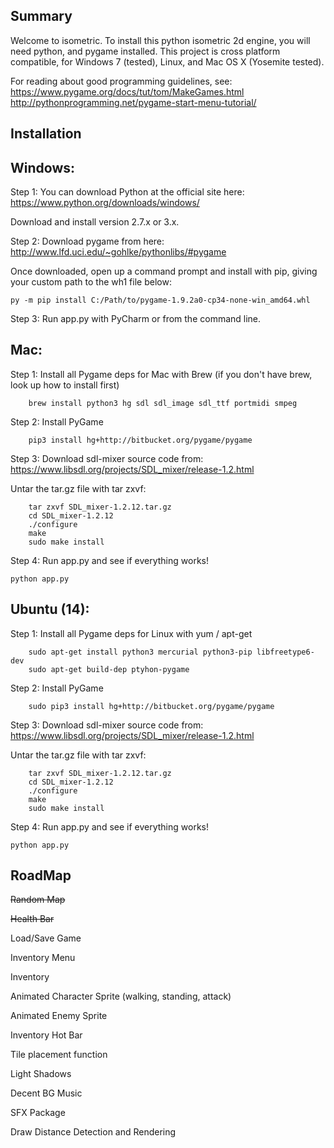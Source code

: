 Summary
----------------
Welcome to isometric. To install this python isometric 2d engine, you will need python, and pygame installed. This project is cross platform compatible, for Windows 7 (tested), Linux, and Mac OS X (Yosemite tested).

For reading about good programming guidelines, see:
https://www.pygame.org/docs/tut/tom/MakeGames.html
http://pythonprogramming.net/pygame-start-menu-tutorial/

Installation
-----------------

Windows:
---------

Step 1:
You can download Python at the official site here:
https://www.python.org/downloads/windows/

Download and install version 2.7.x or 3.x.

Step 2:
Download pygame from here:
http://www.lfd.uci.edu/~gohlke/pythonlibs/#pygame

Once downloaded, open up a command prompt and install with pip, giving your custom path to the wh1 file below:
```ssh
py -m pip install C:/Path/to/pygame-1.9.2a0-cp34-none-win_amd64.whl
```

Step 3:
Run app.py with PyCharm or from the command line.


Mac:
----------
Step 1:
Install all Pygame deps for Mac with Brew (if you don't have brew, look up how to install first)

```ssh
    brew install python3 hg sdl sdl_image sdl_ttf portmidi smpeg 
```

Step 2:
Install PyGame
```ssh
    pip3 install hg+http://bitbucket.org/pygame/pygame
```

Step 3:
Download sdl-mixer source code from: https://www.libsdl.org/projects/SDL_mixer/release-1.2.html

Untar the tar.gz file with tar zxvf:
```ssh
    tar zxvf SDL_mixer-1.2.12.tar.gz
    cd SDL_mixer-1.2.12
    ./configure
    make
    sudo make install
```

Step 4:
Run app.py and see if everything works!
```ssh
python app.py
```


Ubuntu (14):
----------
Step 1:
Install all Pygame deps for Linux with yum / apt-get

```ssh
    sudo apt-get install python3 mercurial python3-pip libfreetype6-dev 
    sudo apt-get build-dep ptyhon-pygame
```

Step 2:
Install PyGame
```ssh
    sudo pip3 install hg+http://bitbucket.org/pygame/pygame
```

Step 3:
Download sdl-mixer source code from: https://www.libsdl.org/projects/SDL_mixer/release-1.2.html

Untar the tar.gz file with tar zxvf:
```ssh
    tar zxvf SDL_mixer-1.2.12.tar.gz
    cd SDL_mixer-1.2.12
    ./configure
    make
    sudo make install
```

Step 4:
Run app.py and see if everything works!
```ssh
python app.py
```


RoadMap
---------

~~Random Map~~

~~Health Bar~~

Load/Save Game

Inventory Menu

Inventory

Animated Character Sprite (walking, standing, attack)

Animated Enemy Sprite

Inventory Hot Bar

Tile placement function

Light Shadows

Decent BG Music

SFX Package

Draw Distance Detection and Rendering
